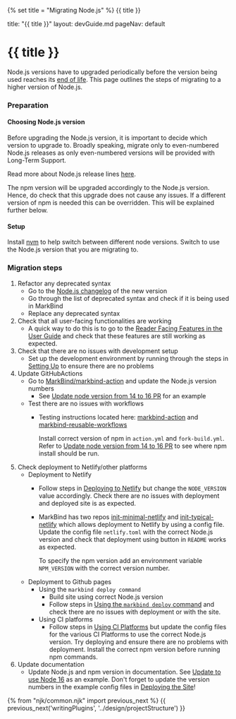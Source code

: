 {% set title = "Migrating Node.js" %}
<span id="title" class="d-none">{{ title }}</span>

<frontmatter>
  title: "{{ title }}"
  layout: devGuide.md
  pageNav: default
</frontmatter>

# {{ title }}

<div class="lead">

Node.js versions have to upgraded periodically before the version being used reaches its [end of life](https://endoflife.date/nodejs).
This page outlines the steps of migrating to a higher version of Node.js.
</div>

### Preparation

#### Choosing Node.js version
Before upgrading the Node.js version, it is important to decide which version to upgrade to. 
Broadly speaking, migrate only to even-numbered Node.js releases as only even-numbered versions will be provided with Long-Term Support. 

Read more about Node.js release lines [here](https://nodesource.com/blog/understanding-how-node-js-release-lines-work/).

The npm version will be upgraded accordingly to the Node.js version. Hence, do check that this upgrade does not cause any issues.
<box type="info" seamless>
If a different version of npm is needed this can be overridden. This will be explained further below.
</box>

#### Setup 

Install <tooltip content="Node Version Manager">[nvm](https://github.com/nvm-sh/nvm)</tooltip> to help switch between different node versions.
Switch to use the Node.js version that you are migrating to.

### Migration steps

1. Refactor any deprecated syntax
    - Go to the [Node.js changelog](https://nodejs.org/en/blog/release) of the new version
    - Go through the list of deprecated syntax and check if it is being used in MarkBind
    - Replace any deprecated syntax
2. Check that all user-facing functionalities are working
    - A quick way to do this is to go to the [Reader Facing Features in the User Guide]({{baseUrl}}/userGuide/readerFacingFeatures.html) and check that these features are still working as expected.
3. Check that there are no issues with development setup
    - Set up the development environment by running through the steps in [Setting Up]({{baseUrl}}/devdocs/devGuide/development/settingUp.html) to ensure there are no problems
4. Update GitHubActions
    - Go to [MarkBind/markbind-action](https://github.com/MarkBind/markbind-action) and update the Node.js version numbers
        - See [Update node version from 14 to 16 PR](https://github.com/MarkBind/markbind-action/pull/8/files) for an example
    - Test there are no issues with workflows
        - Testing instructions located here: [markbind-action]({{baseUrl}}/devdocs/devGuide/githubActions/markbindAction.html) and [markbind-reusable-workflows]({{baseUrl}}/devdocs/devGuide/githubActions/markbindReusableWorkflows.html)
          <box type="info" seamless header="If a different npm version is needed">
        
          Install correct version of npm in `action.yml` and `fork-build.yml`. Refer to [Update node version from 14 to 16 PR](https://github.com/MarkBind/markbind-action/pull/8/files) to see where npm install should be run. </box>
5. Check deployment to Netlify/other platforms
    - Deployment to Netlify
        - Follow steps in [Deploying to Netlify]({{baseUrl}}/userGuide/deployingTheSite.html#deploying-to-netlify) but change the `NODE_VERSION` value accordingly. Check there are no issues with deployment and deployed site is as expected.
        - MarkBind has two repos [init-minimal-netlify](https://github.com/MarkBind/init-minimal-netlify) and [init-typical-netlify](https://github.com/MarkBind/init-typical-netlify) which allows deployment to Netlify by using a config file. Update the config file `netlify.toml` with the correct Node.js version and check that deployment using button in `README` works as expected.
          <box type="info" seamless header="If a different npm version is needed">
          
          To specify the npm version add an environment variable `NPM_VERSION` with the correct version number. </box>
    - Deployment to Github pages
        - Using the `markbind deploy command`
            - Build site using correct Node.js version
            - Follow steps in [Using the `markbind deploy` command]({{baseUrl}}/userGuide/deployingTheSite.html#deploying-to-github-pages) and check there are no issues with deployment or with the site.
        - Using CI platforms
            - Follow steps in [Using CI Platforms]({{baseUrl}}/userGuide/deployingTheSite.html#using-ci-platforms) but update the config files for the various CI Platforms to use the correct Node.js version. Try deploying and ensure there are no problems with deployment.
              <box type="info" seamless header="If a different npm version is needed">
              Install the correct npm version before running npm commands. </box>
6. Update documentation
    - Update Node.js and npm version in documentation. See [Update to use Node 16](https://github.com/MarkBind/markbind/pull/2233/files#diff-0f8e38868f41667abec6adacbb5131fbd6999c4913fc43e3429390b744f7a1f3) as an example. <box type="tip" seamless>
      Don't forget to update the version numbers in the example config files in [Deploying the Site]({{baseUrl}}/userGuide/deployingTheSite.html)!
      </box>

{% from "njk/common.njk" import previous_next %}
{{ previous_next('writingPlugins', '../design/projectStructure') }}
